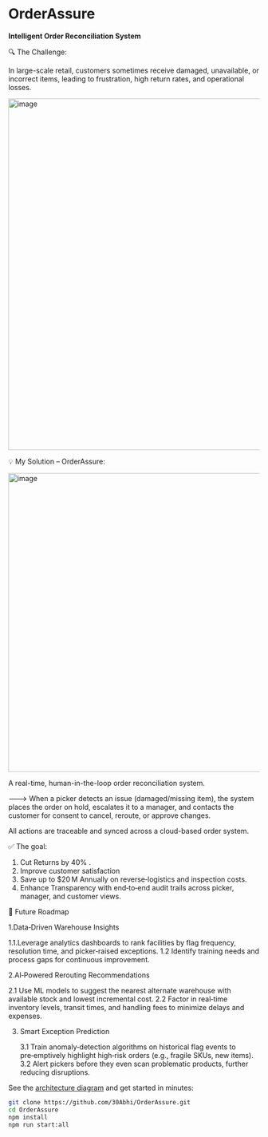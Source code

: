 # OrderAssure  
**Intelligent Order Reconciliation System**

🔍 The Challenge:

 In large-scale retail, customers sometimes receive damaged, unavailable, or incorrect items, leading to frustration, high return rates, and operational losses.

<img width="1460" height="705" alt="image" src="https://github.com/user-attachments/assets/750c9090-8a1e-4c6a-97d1-1c119757e461" />


💡 My Solution – OrderAssure:

 <img width="1254" height="599" alt="image" src="https://github.com/user-attachments/assets/140a2f6e-6a52-4f40-8ac5-0ef428e478d3" />


 A real-time, human-in-the-loop order reconciliation system.

---> When a picker detects an issue (damaged/missing item), the system places the order on hold, escalates it to a manager, and contacts the customer for consent to cancel, reroute, or approve changes.

 All actions are traceable and synced across a cloud-based order system.

✅ The goal:

1.  Cut Returns by 40% .
2. Improve customer satisfaction 
3. Save up to $20 M Annually on reverse‑logistics and inspection costs.
4. Enhance Transparency with end‑to‑end audit trails across picker, manager,    and customer views.

🚀 Future Roadmap

1.Data‑Driven Warehouse Insights

   1.1.Leverage analytics dashboards to rank facilities by flag frequency, resolution    time, and picker‑raised exceptions.
   1.2 Identify training needs and process gaps for continuous improvement.

2.AI‑Powered Rerouting Recommendations

   2.1 Use ML models to suggest the nearest alternate warehouse with available stock and lowest incremental cost.
  2.2 Factor in real‑time inventory levels, transit times, and handling fees to minimize delays and expenses.

3. Smart Exception Prediction

   3.1 Train anomaly‑detection algorithms on historical flag events to pre‑emptively highlight high‑risk orders (e.g., fragile SKUs, new items).
   3.2 Alert pickers before they even scan problematic products, further reducing disruptions.


See the [architecture diagram]([docs/architecture.png](https://excalidraw.com/#room=a14e3efa29858f6070d1,bEHPA_yNkRxIz1cxlLTaHQ)) and get started in minutes:

```bash
git clone https://github.com/30Abhi/OrderAssure.git
cd OrderAssure
npm install
npm run start:all

